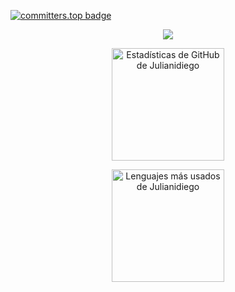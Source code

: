 
<!--- 
Julianidiego/Julianidiego is a ✨ special ✨ repository because its `README.md` (this file) appears on your GitHub profile.
You can click the Preview link to take a look at your changes.
--->
[![committers.top badge](https://user-badge.committers.top/argentina/Julianidiego.svg)](https://user-badge.committers.top/argentina/Julianidiego)

<p align="center">
  <a href="https://skillicons.dev">
    <img src="https://skillicons.dev/icons?i=git,py,flask,c,mysql" />
  </a>
</p>

<p align="center">
  <a href="https://github.com/anuraghazra/github-readme-stats">
    <img height="180" src="https://github-readme-stats.vercel.app/api?username=Julianidiego&show_icons=true&count_private=true&theme=radical" alt="Estadísticas de GitHub de Julianidiego" />
  </a>
</p>

<p align="center">
  <a href="https://github.com/anuraghazra/github-readme-stats">
    <img height="180" src="https://github-readme-stats.vercel.app/api/top-langs/?username=Julianidiego&layout=compact&count_private=true&theme=merko" alt="Lenguajes más usados de Julianidiego" />
  </a>
</p>
